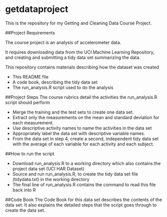 getdataproject
==============

This is the repository for my Getting and Cleaning Data Course Project.

##Project Requirements

The course project is an analysis of accelerometer data. 

It requires downloading data from the UCI Machine Learning Repository,
and creating and submitting a tidy data set summarizing the data.

This repository contains materials describing how the dataset was created
* This README file
* A code book, describing the tidy data set
* The run_analysis.R script used to do the analysis

##Project Steps
The course rubrics detail the activities the run_analysis.R script should perform
* Merge the training and the test sets to create one data set.
* Extract only the measurements on the mean and standard deviation for each measurement. 
* Use descriptive activity names to name the activities in the data set
* Appropriately label the data set with descriptive variable names. 
* From the data set in step 4, create a second, independent tidy data set with the average of each variable for each activity and each subject.

##How to run the script
* Download run_analysis.R to a working directory which also contains the project data set (UCI HAR Dataset)
* Source and run run_analysis.R, to create the tidy data set file (tidydata.txt) in the working directory
* The final line of run_analysis.R contains the command to read this file back into R

##Code Book
The Code Book for this data set describes the contents of the data set. It also explains the detailed steps that the script goes through to create the data set.